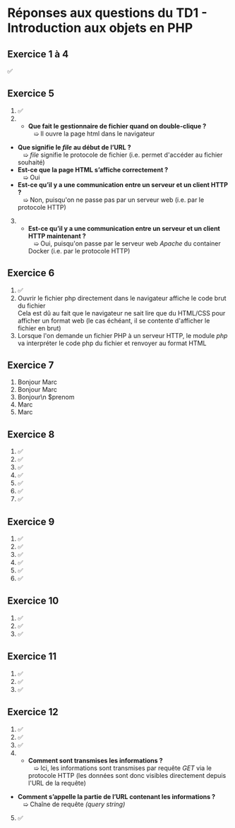 # Réponses aux questions du TD1 - Introduction aux objets en PHP

## Exercice 1 à 4
✅

## Exercice 5
1. ✅
2. - **Que fait le gestionnaire de fichier quand on double-clique ?**
     <br>   ➯ Il ouvre la page html dans le navigateur
- **Que signifie le _file_ au début de l’URL ?**
  <br>   ➯ _file_ signifie le protocole de fichier (i.e. permet d'accéder au fichier souhaité)
- **Est-ce que la page HTML s’affiche correctement ?**
  <br>   ➯ Oui
- **Est-ce qu’il y a une communication entre un serveur et un client HTTP ?**
  <br>   ➯ Non, puisqu'on ne passe pas par un serveur web (i.e. par le protocole HTTP)
3. - **Est-ce qu’il y a une communication entre un serveur et un client HTTP maintenant ?**
  <br>   ➯ Oui, puisqu'on passe par le serveur web _Apache_ du container Docker (i.e. par le protocole HTTP)

## Exercice 6
1. ✅
2. Ouvrir le fichier php directement dans le navigateur affiche le code brut du fichier<br>
   Cela est dû au fait que le navigateur ne sait lire que du HTML/CSS pour afficher un format web (le cas échéant, il se contente d'afficher le fichier en brut)
3. Lorsque l'on demande un fichier PHP à un serveur HTTP, le module _php_ va interpréter le code php du fichier et renvoyer au format HTML

## Exercice 7
1. Bonjour Marc
2. Bonjour Marc
3. Bonjour\n $prenom
4. Marc
5. Marc

## Exercice 8
1. ✅
2. ✅
3. ✅
4. ✅
5. ✅
6. ✅
7. ✅

## Exercice 9
1. ✅
2. ✅
3. ✅
4. ✅
5. ✅
6. ✅

## Exercice 10
1. ✅
2. ✅
3. ✅

## Exercice 11
1. ✅
2. ✅
3. ✅

## Exercice 12
1. ✅
2. ✅
3. ✅
4. - **Comment sont transmises les informations ?**
     <br>   ➯ Ici, les informations sont transmises par requête _GET_ via le protocole HTTP (les données sont donc visibles directement depuis l'URL de la requête)
- **Comment s’appelle la partie de l’URL contenant les informations ?**
  <br>   ➯ Chaîne de requête _(query string)_
5. ✅
